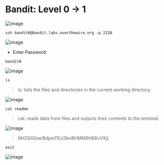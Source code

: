 # Bandit: Level 0 -> 1

![image](https://github.com/zkbyqd/Write-ups/assets/90260119/f34aed13-8cb2-48b5-b948-6d4a6f5f51ff)

```
ssh bandit0@bandit.labs.overthewire.org -p 2220
```

![image](https://github.com/zkbyqd/Write-ups/assets/90260119/e799672c-be4d-4ef4-a7db-649e0fddb374)

- Enter Password:

```
bandit0
```

![image](https://github.com/zkbyqd/Write-ups/assets/90260119/170b48a1-2869-4813-8300-5ce61ab418e6)

```
ls
```

> ls: lists the files and directories in the current working directory.

![image](https://github.com/zkbyqd/Write-ups/assets/90260119/96ae0ccc-9efe-4551-ac96-be7fcc4d3b37)

```
cat readme
```

> cat: reads data from files and outputs their contents to the terminal.

![image](https://github.com/zkbyqd/Write-ups/assets/90260119/5d1272d2-7907-446b-a8f6-a02a2f829a62)

> NH2SXQwcBdpmTEzi3bvBHMM9H66vVXjL

```
exit
```

![image](https://github.com/zkbyqd/Write-ups/assets/90260119/7dd95202-f999-4961-9909-f9c3a37f741d)
